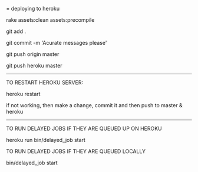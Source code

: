 

= deploying to heroku



rake assets:clean assets:precompile

git add .

git commit -m 'Acurate messages please'

git push origin master

git push heroku master

-----
TO RESTART HEROKU SERVER:

heroku restart

if not working, then make a change, commit it and then push to master & heroku


------
TO RUN DELAYED JOBS IF THEY ARE QUEUED UP ON HEROKU

heroku run bin/delayed_job start

TO RUN DELAYED JOBS IF THEY ARE QUEUED LOCALLY

bin/delayed_job start
